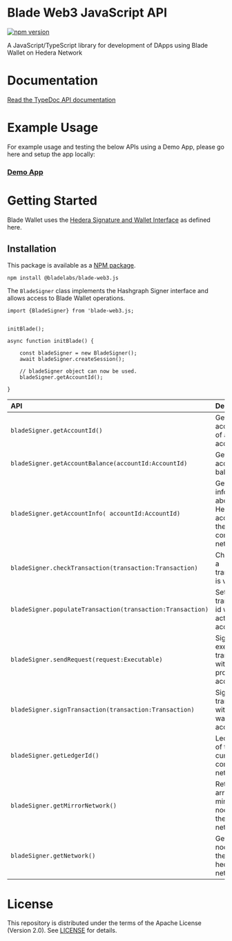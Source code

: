# Blade Web3 JavaScript API

[![npm version](https://badge.fury.io/js/@bladelabs%2Fblade-web3.js.svg)](https://badge.fury.io/js/@bladelabs%2Fblade-web3.js)

A JavaScript/TypeScript library for development of DApps using Blade Wallet on Hedera Network

# Documentation
[Read the TypeDoc API documentation](https://blade-labs.github.io/blade-web3.js/)

# Example Usage

For example usage and testing the below APIs using a Demo App, please go here and setup the app locally:
### [Demo App](https://github.com/Blade-Labs/wallet-demo)

# Getting Started
Blade Wallet uses the [Hedera Signature and Wallet Interface](https://hips.hedera.com/hip/hip-338) as defined here.

## Installation
This package is available as a [NPM package](https://www.npmjs.com/package/@bladelabs/blade-web3.js).

```
npm install @bladelabs/blade-web3.js
```

The `BladeSigner` class implements the Hashgraph Signer interface and allows access to Blade Wallet operations.

```
import {BladeSigner} from 'blade-web3.js;


initBlade();

async function initBlade() {

    const bladeSigner = new BladeSigner();
    await bladeSigner.createSession();

    // bladeSigner object can now be used.
    bladeSigner.getAccountId();

}
```

| API                                                        | Description                                                      |
|:-----------------------------------------------------------|:-----------------------------------------------------------------|
| `bladeSigner.getAccountId()`                               | Get accountId of active account.                                 |
| `bladeSigner.getAccountBalance(accountId:AccountId)`        | Get the account balance.                                         |
| `bladeSigner.getAccountInfo( accountId:AccountId)`          | Get information about a Hedera account on the connected network. |
| `bladeSigner.checkTransaction(transaction:Transaction)`    | Check that a transaction is valid.                               |
| `bladeSigner.populateTransaction(transaction:Transaction)` | Set transaction id with active account.                          |
| `bladeSigner.sendRequest(request:Executable)`              | Sign and execute a transaction with provider account.            |
| `bladeSigner.signTransaction(transaction:Transaction)`     | Sign a transaction with active wallet account.                   |
| `bladeSigner.getLedgerId()`                                | Ledger Id of the currently connected network.                    |
| `bladeSigner.getMirrorNetwork()`                           | Return array of mirror nodes for the current network.            |
| `bladeSigner.getNetwork()`                                 | Get map of nodes for the current hedera network.                 |

# License
This repository is distributed under the terms of the Apache License (Version 2.0). See [LICENSE](LICENSE) for details.